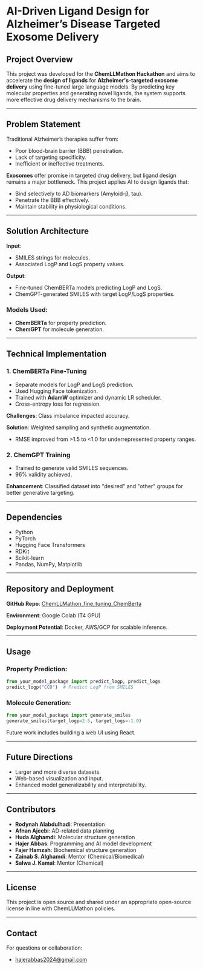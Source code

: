 # AI-Driven Ligand Design for Alzheimer’s Disease Targeted Exosome Delivery

## Project Overview

This project was developed for the **ChemLLMathon Hackathon** and aims to accelerate the **design of ligands** for **Alzheimer's-targeted exosome delivery** using fine-tuned large language models. By predicting key molecular properties and generating novel ligands, the system supports more effective drug delivery mechanisms to the brain.

---

## Problem Statement

Traditional Alzheimer’s therapies suffer from:

* Poor blood-brain barrier (BBB) penetration.
* Lack of targeting specificity.
* Inefficient or ineffective treatments.

**Exosomes** offer promise in targeted drug delivery, but ligand design remains a major bottleneck. This project applies AI to design ligands that:

* Bind selectively to AD biomarkers (Amyloid-β, tau).
* Penetrate the BBB effectively.
* Maintain stability in physiological conditions.

---

## Solution Architecture

**Input**:

* SMILES strings for molecules.
* Associated LogP and LogS property values.

**Output**:

* Fine-tuned ChemBERTa models predicting LogP and LogS.
* ChemGPT-generated SMILES with target LogP/LogS properties.

### Models Used:

* **ChemBERTa** for property prediction.
* **ChemGPT** for molecule generation.

---

## Technical Implementation

### 1. ChemBERTa Fine-Tuning

* Separate models for LogP and LogS prediction.
* Used Hugging Face tokenization.
* Trained with **AdamW** optimizer and dynamic LR scheduler.
* Cross-entropy loss for regression.

**Challenges**: Class imbalance impacted accuracy.

**Solution**: Weighted sampling and synthetic augmentation.

* RMSE improved from >1.5 to <1.0 for underrepresented property ranges.

### 2. ChemGPT Training

* Trained to generate valid SMILES sequences.
* 96% validity achieved.

**Enhancement**: Classified dataset into "desired" and "other" groups for better generative targeting.

---

## Dependencies

* Python
* PyTorch
* Hugging Face Transformers
* RDKit
* Scikit-learn
* Pandas, NumPy, Matplotlib

---

## Repository and Deployment

**GitHub Repo**: [ChemLLMathon\_fine\_tuning\_ChemBerta](https://github.com/HajerAbbas/ChemLLMathon_fine_tuning_ChemBerta)

**Environment**: Google Colab (T4 GPU)

**Deployment Potential**: Docker, AWS/GCP for scalable inference.

---

## Usage

### Property Prediction:

```python
from your_model_package import predict_logp, predict_logs
predict_logp("CCO")  # Predict LogP from SMILES
```

### Molecule Generation:

```python
from your_model_package import generate_smiles
generate_smiles(target_logp=2.5, target_logs=-1.0)
```

Future work includes building a web UI using React.

---

## Future Directions

* Larger and more diverse datasets.
* Web-based visualization and input.
* Enhanced model generalizability and interpretability.

---

## Contributors

* **Rodynah Alabdulhadi**: Presentation
* **Afnan Ajeebi**: AD-related data planning
* **Huda Alghamdi**: Molecular structure generation
* **Hajer Abbas**: Programming and AI model development
* **Fajer Hamzah**: Biochemical structure generation
* **Zainab S. Alghamdi**: Mentor (Chemical/Biomedical)
* **Salwa J. Kamal**: Mentor (Chemical)

---

## License

This project is open source and shared under an appropriate open-source license in line with ChemLLMathon policies.

---

## Contact

For questions or collaboration:

* [hajerabbas2024@gmail.com](mailto:hajerabbas2024@gmail.com)
